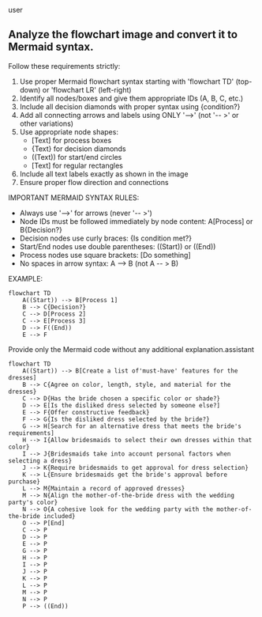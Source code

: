 user

## Analyze the flowchart image and convert it to Mermaid syntax.

Follow these requirements strictly:

1. Use proper Mermaid flowchart syntax starting with 'flowchart TD' (top-down) or 'flowchart LR' (left-right)
2. Identify all nodes/boxes and give them appropriate IDs (A, B, C, etc.)
3. Include all decision diamonds with proper syntax using {condition?}
4. Add all connecting arrows and labels using ONLY '-->' (not '-- >' or other variations)
5. Use appropriate node shapes:
   - [Text] for process boxes
   - {Text} for decision diamonds  
   - ((Text)) for start/end circles
   - [Text] for regular rectangles
6. Include all text labels exactly as shown in the image
7. Ensure proper flow direction and connections

IMPORTANT MERMAID SYNTAX RULES:
- Always use '-->' for arrows (never '-- >')
- Node IDs must be followed immediately by node content: A[Process] or B{Decision?}
- Decision nodes use curly braces: {Is condition met?}
- Start/End nodes use double parentheses: ((Start)) or ((End))
- Process nodes use square brackets: [Do something]
- No spaces in arrow syntax: A --> B (not A -- > B)

EXAMPLE:
```mermaid
flowchart TD
    A((Start)) --> B[Process 1]
    B --> C{Decision?}
    C --> D[Process 2]
    C --> E[Process 3]
    D --> F((End))
    E --> F
```

Provide only the Mermaid code without any additional explanation.assistant

```mermaid
flowchart TD
    A((Start)) --> B[Create a list of'must-have' features for the dresses]
    B --> C{Agree on color, length, style, and material for the dresses}
    C --> D{Has the bride chosen a specific color or shade?}
    D --> E[Is the disliked dress selected by someone else?]
    E --> F{Offer constructive feedback}
    F --> G{Is the disliked dress selected by the bride?}
    G --> H[Search for an alternative dress that meets the bride's requirements]
    H --> I{Allow bridesmaids to select their own dresses within that color}
    I --> J{Bridesmaids take into account personal factors when selecting a dress}
    J --> K{Require bridesmaids to get approval for dress selection}
    K --> L{Ensure bridesmaids get the bride's approval before purchase}
    L --> M{Maintain a record of approved dresses}
    M --> N{Align the mother-of-the-bride dress with the wedding party's color}
    N --> O{A cohesive look for the wedding party with the mother-of-the-bride included}
    O --> P[End]
    C --> P
    D --> P
    E --> P
    G --> P
    H --> P
    I --> P
    J --> P
    K --> P
    L --> P
    M --> P
    N --> P
    P --> ((End))
```